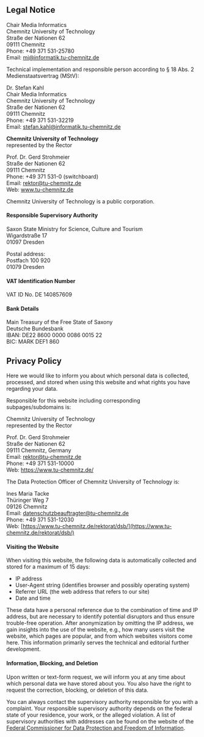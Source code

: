 ## Legal Notice

Chair Media Informatics  
Chemnitz University of Technology  
Straße der Nationen 62  
09111 Chemnitz  
Phone: +49 371 531-25780  
Email: [mi@informatik.tu-chemnitz.de](mailto:mi@informatik.tu-chemnitz.de)

Technical implementation and responsible person according to § 18 Abs. 2 Medienstaatsvertrag (MStV):

Dr. Stefan Kahl  
Chair Media Informatics  
Chemnitz University of Technology  
Straße der Nationen 62  
09111 Chemnitz  
Phone: +49 371 531-32219  
Email: [stefan.kahl@informatik.tu-chemnitz.de](mailto:stefan.kahl@informatik.tu-chemnitz.de)

**Chemnitz University of Technology**  
represented by the Rector  

Prof. Dr. Gerd Strohmeier  
Straße der Nationen 62  
09111 Chemnitz  
Phone: +49 371 531-0 (switchboard)  
Email: [rektor@tu-chemnitz.de](mailto:rektor@tu-chemnitz.de)  
Web: www.tu-chemnitz.de

Chemnitz University of Technology is a public corporation.

#### Responsible Supervisory Authority

Saxon State Ministry for Science, Culture and Tourism  
Wigardstraße 17  
01097 Dresden

Postal address:  
Postfach 100 920  
01079 Dresden

#### VAT Identification Number

VAT ID No. DE 140857609

#### Bank Details

Main Treasury of the Free State of Saxony  
Deutsche Bundesbank  
IBAN: DE22 8600 0000 0086 0015 22  
BIC: MARK DEF1 860

## Privacy Policy

Here we would like to inform you about which personal data is collected, processed, and stored when using this website and what rights you have regarding your data.

Responsible for this website including corresponding subpages/subdomains is:

Chemnitz University of Technology  
represented by the Rector  

Prof. Dr. Gerd Strohmeier  
Straße der Nationen 62  
09111 Chemnitz, Germany  
Email: rektor@tu-chemnitz.de  
Phone: +49 371 531-10000  
Web: https://www.tu-chemnitz.de/

The Data Protection Officer of Chemnitz University of Technology is:

Ines Maria Tacke  
Thüringer Weg 7  
09126 Chemnitz  
Email: datenschutzbeauftragter@tu-chemnitz.de  
Phone: +49 371 531-12030  
Web: [https://www.tu-chemnitz.de/rektorat/dsb/](https://www.tu-chemnitz.de/rektorat/dsb/)

#### Visiting the Website

When visiting this website, the following data is automatically collected and stored for a maximum of 15 days:

- IP address
- User-Agent string (identifies browser and possibly operating system)
- Referrer URL (the web address that refers to our site)
- Date and time

These data have a personal reference due to the combination of time and IP address, but are necessary to identify potential disruptors and thus ensure trouble-free operation. After anonymization by omitting the IP address, we gain insights into the use of the website, e.g., how many users visit the website, which pages are popular, and from which websites visitors come here. This information primarily serves the technical and editorial further development.

#### Information, Blocking, and Deletion

Upon written or text-form request, we will inform you at any time about which personal data we have stored about you. You also have the right to request the correction, blocking, or deletion of this data.

You can always contact the supervisory authority responsible for you with a complaint. Your responsible supervisory authority depends on the federal state of your residence, your work, or the alleged violation. A list of supervisory authorities with addresses can be found on the website of the [Federal Commissioner for Data Protection and Freedom of Information](https://www.bfdi.bund.de/DE/Service/Anschriften/Laender/Laender-node.html).